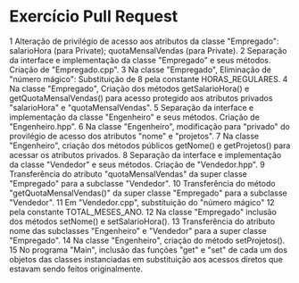 # Exercício Pull Request
1	Alteração de privilégio de acesso aos atributos da classe "Empregado": salarioHora (para Private); quotaMensalVendas (para Private).
2	Separação da interface e implementação da classe "Empregado" e seus métodos. Criação de "Empregado.cpp".
3	Na classe "Empregado", Eliminação de "número mágico": Substituição de 8 pela constante HORAS_REGULARES.
4	Na classe "Empregado", Criação dos métodos getSalarioHora() e getQuotaMensalVendas() para acesso protegido aos atributos privados "salarioHora" e "quotaMensalVendas".
5	Separação da interface e implementação da classe "Engenheiro" e seus métodos. Criação de "Engenheiro.hpp".
6	Na classe "Engenheiro", modificação para "privado" do provilégio de acesso dos atributos "nome" e "projetos".
7	Na classe "Engenheiro", criação dos métodos públicos getNome() e getProjetos() para acessar os atributos privados.
8	Separação da interface e implementação da classe "Vendedor" e seus métodos. Criação de "Vendedor.hpp".
9	Transferência do atributo "quotaMensalVendas" da super classe "Empregado" para a subclasse "Vendedor".
10	Transferência do método "getQuotaMensalVendas()" da super classe "Empregado" para a subclasse "Vendedor".
11	Em "Vendedor.cpp", substituição do "número mágico" 12 pela constante TOTAL_MESES_ANO.
12	Na classe "Empregado" inclusão dos métodos setNome() e setSalarioHora().
13	Transferência do atributo nome das subclasses "Engenheiro" e "Vendedor" para a super classe "Empregado".
14	Na classe "Engenheiro", criação do método setProjetos().
15	No programa "Main", inclusão das funções "get" e "set" de cada um dos objetos das classes instanciadas em substituição aos acessos diretos que estavam sendo feitos originalmente.

